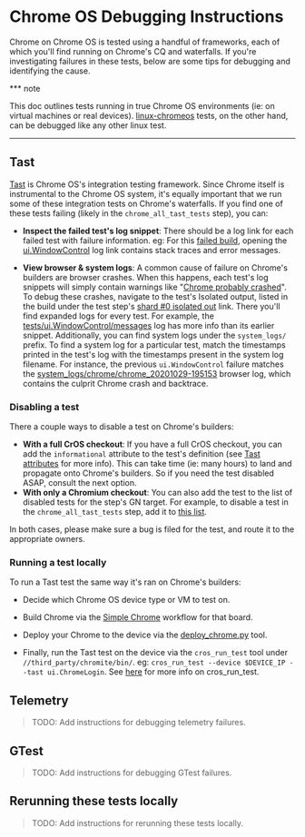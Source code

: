 # Chrome OS Debugging Instructions
Chrome on Chrome OS is tested using a handful of frameworks, each of which
you'll find running on Chrome's CQ and waterfalls. If you're investigating
failures in these tests, below are some tips for debugging and identifying the
cause.

*** note

This doc outlines tests running in true Chrome OS environments (ie: on virtual
machines or real devices). [linux-chromeos] tests, on the other hand, can be
debugged like any other linux test.
***

## Tast

[Tast] is Chrome OS's integration testing framework. Since Chrome itself is
instrumental to the Chrome OS system, it's equally important that we run some
of these integration tests on Chrome's waterfalls. If you find one of these
tests failing (likely in the `chrome_all_tast_tests` step), you can:

- **Inspect the failed test's log snippet**: There should be a log link for
each failed test with failure information. eg: For this [failed build], opening
the [ui.WindowControl] log link contains stack traces and error messages.

- **View browser & system logs**: A common cause of failure on Chrome's builders
are browser crashes. When this happens, each test's log snippets will simply
contain warnings like "[Chrome probably crashed]". To debug these crashes,
navigate to the test's Isolated output, listed in the build under the test
step's [shard #0 isolated out] link. There you'll find expanded logs for every
test. For example, the [tests/ui.WindowControl/messages] log has more info
than its earlier snippet. Additionally, you can find system logs under
the `system_logs/` prefix. To find a system log for a particular test, match
the timestamps printed in the test's log with the timestamps present in the
system log filename. For instance, the previous `ui.WindowControl` failure
matches the [system_logs/chrome/chrome_20201029-195153] browser log, which
contains the culprit Chrome crash and backtrace.

### Disabling a test

There a couple ways to disable a test on Chrome's builders:
- **With a full CrOS checkout**: If you have a full CrOS checkout, you can add
the `informational` attribute to the test's definition (see [Tast attributes]
for more info). This can take time (ie: many hours) to land and propagate onto
Chrome's builders. So if you need the test disabled ASAP, consult the next
option.
- **With only a Chromium checkout**: You can also add the test to the list of
disabled tests for the step's GN target. For example, to disable a test in the
`chrome_all_tast_tests` step, add it to [this list].

In both cases, please make sure a bug is filed for the test, and route it to
the appropriate owners.

### Running a test locally

To run a Tast test the same way it's ran on Chrome's builders:

- Decide which Chrome OS device type or VM to test on.

- Build Chrome via the [Simple Chrome] workflow for that board.

- Deploy your Chrome to the device via the [deploy_chrome.py] tool.

- Finally, run the Tast test on the device via the `cros_run_test` tool under
  `//third_party/chromite/bin/`. eg:
  `cros_run_test --device $DEVICE_IP --tast ui.ChromeLogin`. See [here] for more
  info on cros_run_test.

## Telemetry

>TODO: Add instructions for debugging telemetry failures.

## GTest

>TODO: Add instructions for debugging GTest failures.

## Rerunning these tests locally

>TODO: Add instructions for rerunning these tests locally.


[linux-chromeos]: https://chromium.googlesource.com/chromium/src/+/master/docs/chromeos_build_instructions.md
[Tast]: https://chromium.googlesource.com/chromiumos/platform/tast/+/HEAD/README.md
[failed build]: https://ci.chromium.org/p/chromium/builders/ci/chromeos-kevin-rel/29791
[ui.WindowControl]: https://logs.chromium.org/logs/chromium/buildbucket/cr-buildbucket.appspot.com/8865053459542681936/+/steps/chrome_all_tast_tests_on_ChromeOS/0/logs/Deterministic_failure:_ui.WindowControl__status_FAILURE_/0
[Chrome probably crashed]: https://logs.chromium.org/logs/chromium/buildbucket/cr-buildbucket.appspot.com/8905974915785988832/+/steps/chrome_all_tast_tests__retry_shards_with_patch__on_ChromeOS/0/logs/Deterministic_failure:_ui.ChromeLogin__status_FAILURE_/0
[shard #0 isolated out]: https://isolateserver.appspot.com/browse?namespace=default-gzip&hash=3d35c273195f640c69b1cf0d15d19d9868e3f593
[tests/ui.WindowControl/messages]: https://isolateserver.appspot.com/browse?namespace=default-gzip&digest=baefbcfd24c02b3ada4617d259dc6b4220b413b9&as=messages
[system_logs/chrome/chrome_20201029-195153]: https://isolateserver.appspot.com/browse?namespace=default-gzip&digest=272166c85f190c336a9885f0267cbdea912e31da&as=chrome_20201029-195153
[Tast attributes]: https://chromium.googlesource.com/chromiumos/platform/tast/+/HEAD/docs/test_attributes.md
[this list]: https://codesearch.chromium.org/chromium/src/chromeos/BUILD.gn?rcl=7b0393a9091fd02edc9ae773739124f7be5a0782&l=242
[Simple Chrome]: https://chromium.googlesource.com/chromiumos/docs/+/master/simple_chrome_workflow.md
[deploy_chrome.py]: https://chromium.googlesource.com/chromiumos/docs/+/master/simple_chrome_workflow.md#Deploying-Chrome-to-the-device
[here]: https://chromium.googlesource.com/chromiumos/docs/+/master/cros_vm.md#in-simple-chrome
